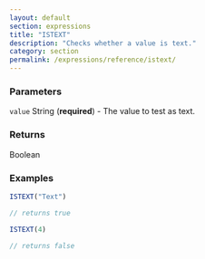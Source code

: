 ```yaml
---
layout: default
section: expressions
title: "ISTEXT"
description: "Checks whether a value is text."
category: section
permalink: /expressions/reference/istext/
---
```


### Parameters

`value` String (__required__) - The value to test as text.

### Returns

Boolean

### Examples

```js
ISTEXT("Text")

// returns true
```


```js
ISTEXT(4)

// returns false
```